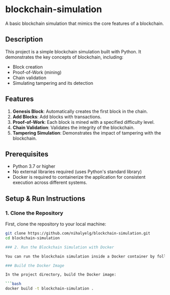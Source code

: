 # blockchain-simulation
A basic blockchain simulation that mimics the core features of a blockchain.

## Description
This project is a simple blockchain simulation built with Python. It demonstrates the key concepts of blockchain, including:
- Block creation
- Proof-of-Work (mining)
- Chain validation
- Simulating tampering and its detection

## Features
1. **Genesis Block**: Automatically creates the first block in the chain.
2. **Add Blocks**: Add blocks with transactions.
3. **Proof-of-Work**: Each block is mined with a specified difficulty level.
4. **Chain Validation**: Validates the integrity of the blockchain.
5. **Tampering Simulation**: Demonstrates the impact of tampering with the blockchain.

## Prerequisites
- Python 3.7 or higher
- No external libraries required (uses Python's standard library)
- Docker is required to containerize the application for consistent execution across different systems.


## Setup & Run Instructions

### 1. Clone the Repository

First, clone the repository to your local machine:

```bash
git clone https://github.com/nihalyelg/blockchain-simulation.git
cd blockchain-simulation

### 2. Run the Blockchain Simulation with Docker

You can run the blockchain simulation inside a Docker container by following these steps.

### Build the Docker Image

In the project directory, build the Docker image:

```bash
docker build -t blockchain-simulation .

